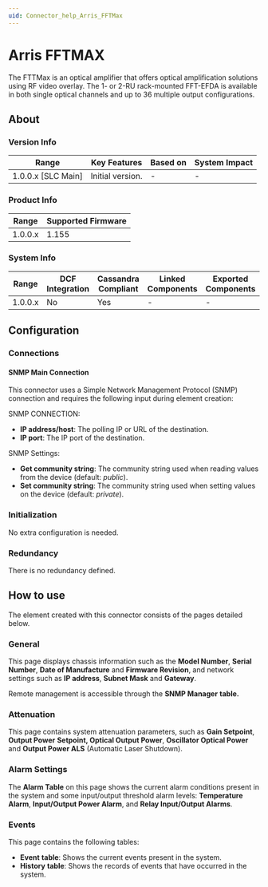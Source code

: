 ```yaml
---
uid: Connector_help_Arris_FFTMax
---
```


# Arris FFTMAX

The FTTMax is an optical amplifier that offers optical amplification solutions using RF video overlay. The 1- or 2-RU rack-mounted FFT-EFDA is available in both single optical channels and up to 36 multiple output configurations.

## About

### Version Info

| Range                | Key Features     | Based on     | System Impact     |
|----------------------|------------------|--------------|-------------------|
| 1.0.0.x \[SLC Main\] | Initial version. | \-           | \-                |

### Product Info

| Range     | Supported Firmware     |
|-----------|------------------------|
| 1.0.0.x   | 1.155                  |

### System Info

| Range     | DCF Integration     | Cassandra Compliant     | Linked Components     | Exported Components     |
|-----------|---------------------|-------------------------|-----------------------|-------------------------|
| 1.0.0.x   | No                  | Yes                     | \-                    | \-                      |

## Configuration

### Connections

#### SNMP Main Connection

This connector uses a Simple Network Management Protocol (SNMP) connection and requires the following input during element creation:

SNMP CONNECTION:

- **IP address/host**: The polling IP or URL of the destination.
- **IP port**: The IP port of the destination.

SNMP Settings:

- **Get community string**: The community string used when reading values from the device (default: *public*).
- **Set community string**: The community string used when setting values on the device (default: *private*).

### Initialization

No extra configuration is needed.

### Redundancy

There is no redundancy defined.

## How to use

The element created with this connector consists of the pages detailed below.

### General

This page displays chassis information such as the **Model Number**, **Serial Number**, **Date of Manufacture** and **Firmware Revision**, and network settings such as **IP address**, **Subnet Mask** and **Gateway**.

Remote management is accessible through the **SNMP Manager** **table.**

### Attenuation

This page contains system attenuation parameters, such as **Gain Setpoint**, **Output Power** **Setpoint, Optical Output Power**, **Oscillator Optical Power** and **Output Power ALS** (Automatic Laser Shutdown).

### Alarm Settings

The **Alarm Table** on this page shows the current alarm conditions present in the system and some input/output threshold alarm levels: **Temperature Alarm**, **Input/Output Power Alarm**, and **Relay Input/Output Alarms**.

### Events

This page contains the following tables:

- **Event** **table**: Shows the current events present in the system.
- **History** **table**: Shows the records of events that have occurred in the system.
